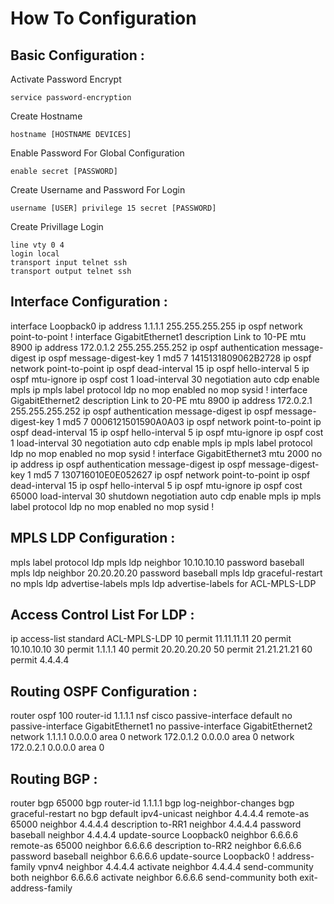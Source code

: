 # How To Configuration 

Basic Configuration :
---------------
Activate Password Encrypt
```
service password-encryption
```
Create Hostname
```
hostname [HOSTNAME DEVICES]
```
Enable Password For Global Configuration
```
enable secret [PASSWORD]
```
Create Username and Password For Login
```
username [USER] privilege 15 secret [PASSWORD]
```
Create Privillage Login
```
line vty 0 4
login local
transport input telnet ssh
transport output telnet ssh
```

Interface Configuration :
---------------
interface Loopback0
 ip address 1.1.1.1 255.255.255.255
 ip ospf network point-to-point
!
interface GigabitEthernet1
 description Link to 10-PE
 mtu 8900
 ip address 172.0.1.2 255.255.255.252
 ip ospf authentication message-digest
 ip ospf message-digest-key 1 md5 7 1415131809062B2728
 ip ospf network point-to-point
 ip ospf dead-interval 15
 ip ospf hello-interval 5
 ip ospf mtu-ignore
 ip ospf cost 1
 load-interval 30
 negotiation auto
 cdp enable
 mpls ip
 mpls label protocol ldp
 no mop enabled
 no mop sysid
!
interface GigabitEthernet2
 description Link to 20-PE
 mtu 8900
 ip address 172.0.2.1 255.255.255.252
 ip ospf authentication message-digest
 ip ospf message-digest-key 1 md5 7 0006121501590A0A03
 ip ospf network point-to-point
 ip ospf dead-interval 15
 ip ospf hello-interval 5
 ip ospf mtu-ignore
 ip ospf cost 1
 load-interval 30
 negotiation auto
 cdp enable
 mpls ip
 mpls label protocol ldp
 no mop enabled
 no mop sysid
!
interface GigabitEthernet3
 mtu 2000
 no ip address
 ip ospf authentication message-digest
 ip ospf message-digest-key 1 md5 7 130716010E0E052627
 ip ospf network point-to-point
 ip ospf dead-interval 15
 ip ospf hello-interval 5
 ip ospf mtu-ignore
 ip ospf cost 65000
 load-interval 30
 shutdown
 negotiation auto
 cdp enable
 mpls ip
 mpls label protocol ldp
 no mop enabled
 no mop sysid
!


MPLS LDP Configuration :
---------------
mpls label protocol ldp
mpls ldp neighbor 10.10.10.10 password baseball
mpls ldp neighbor 20.20.20.20 password baseball
mpls ldp graceful-restart
no mpls ldp advertise-labels
mpls ldp advertise-labels for ACL-MPLS-LDP


Access Control List For LDP :
---------------
ip access-list standard ACL-MPLS-LDP
10 permit 11.11.11.11
20 permit 10.10.10.10
30 permit 1.1.1.1
40 permit 20.20.20.20
50 permit 21.21.21.21
60 permit 4.4.4.4


Routing OSPF Configuration :
---------------
router ospf 100
router-id 1.1.1.1
nsf cisco
passive-interface default
no passive-interface GigabitEthernet1
no passive-interface GigabitEthernet2
network 1.1.1.1 0.0.0.0 area 0
network 172.0.1.2 0.0.0.0 area 0
network 172.0.2.1 0.0.0.0 area 0


Routing BGP :
---------------
router bgp 65000
bgp router-id 1.1.1.1
bgp log-neighbor-changes
bgp graceful-restart
no bgp default ipv4-unicast
neighbor 4.4.4.4 remote-as 65000
neighbor 4.4.4.4 description to-RR1
neighbor 4.4.4.4 password baseball
neighbor 4.4.4.4 update-source Loopback0
neighbor 6.6.6.6 remote-as 65000
neighbor 6.6.6.6 description to-RR2
neighbor 6.6.6.6 password baseball
neighbor 6.6.6.6 update-source Loopback0
!
address-family vpnv4
neighbor 4.4.4.4 activate
neighbor 4.4.4.4 send-community both
neighbor 6.6.6.6 activate
neighbor 6.6.6.6 send-community both
exit-address-family



 







